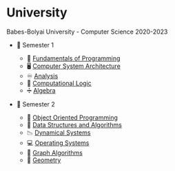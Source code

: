 # University
Babes-Bolyai University - Computer Science 2020-2023
- :blue_book: Semester 1
  - :snake: [Fundamentals of Programming](https://github.com/BVlad917/Fundamentals-of-Programming.git)
  - :desktop_computer: [Computer System Architecture](https://github.com/BVlad917/Computer-System-Architecture.git)
  - :infinity: [Analysis](https://github.com/BVlad917/Analysis.git)
  - :repeat: [Computational Logic](https://github.com/BVlad917/Computational-Logic.git)
  - :heavy_division_sign:	[Algebra](https://github.com/BVlad917/Algebra.git)

- :closed_book: Semester 2
  - :shopping_cart: [Object Oriented Programming](https://github.com/BVlad917/Object-Oriented-Programming.git)
  - :toolbox: [Data Structures and Algorithms](https://github.com/BVlad917/Data-Structures-and-Algorithms.git)
  - :chart_with_downwards_trend: [Dynamical Systems](https://github.com/BVlad917/Dynamical-Systems.git)
  - :computer: [Operating Systems](https://github.com/BVlad917/Operating-Systems.git)
  - :car: [Graph Algorithms](https://github.com/BVlad917/Graph-Algorithms.git)
  - :triangular_ruler: [Geometry](https://github.com/BVlad917/Geometry.git)
